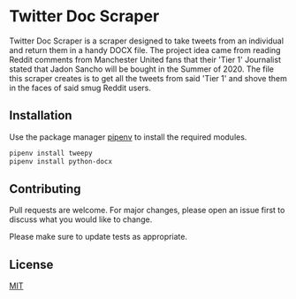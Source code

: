 # Twitter Doc Scraper

Twitter Doc Scraper is a scraper designed to take tweets from an individual and return them in a handy DOCX file. The project idea came from reading Reddit comments from Manchester United fans that their 'Tier 1' Journalist stated that Jadon Sancho will be bought in the Summer of 2020. The file this scraper creates is to get all the tweets from said 'Tier 1' and shove them in the faces of said smug Reddit users.

## Installation

Use the package manager [pipenv](https://pipenv-fork.readthedocs.io/en/latest/) to install the required modules.

```bash
pipenv install tweepy
pipenv install python-docx
```

## Contributing
Pull requests are welcome. For major changes, please open an issue first to discuss what you would like to change.

Please make sure to update tests as appropriate.

## License
[MIT](https://choosealicense.com/licenses/mit/)